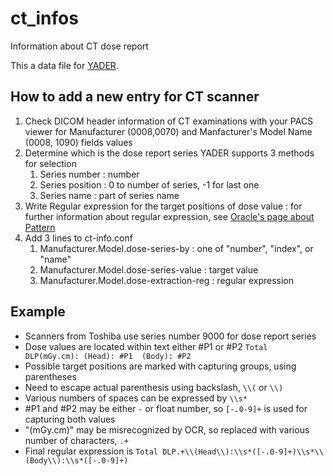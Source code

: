 # ct_infos
Information about CT dose report

This a data file for [YADER](https://maryknollrad.github.io/yader).

## How to add a new entry for CT scanner
1. Check DICOM header information of CT examinations with your PACS viewer for Manufacturer (0008,0070) and Manfacturer's Model Name (0008, 1090) fields values
1. Determine which is the dose report series
    YADER supports 3 methods for selection
    1. Series number : number
    1. Series position : 0 to number of series, -1 for last one
    1. Series name : part of series name
1. Write Regular expression for the target positions of dose value
   : for further information about regular expression, see [Oracle's page about Pattern](https://docs.oracle.com/javase/8/docs/api/java/util/regex/Pattern.html)
1. Add 3 lines to ct-info.conf
    1. Manufacturer.Model.dose-series-by : one of "number", "index", or "name"
    1. Manufacturer.Model.dose-series-value : target value
    1. Manufacturer.Model.dose-extraction-reg : regular expression

## Example
* Scanners from Toshiba use series number 9000 for dose report series
* Dose values are located within text either #P1 or #P2 
   `Total DLP(mGy.cm): (Head): #P1  (Body): #P2`
* Possible target positions are marked with capturing groups, using parentheses
* Need to escape actual parenthesis using backslash, `\\(` or `\\)`
* Various numbers of spaces can be expressed by `\\s*`
* #P1 and #P2 may be either `-` or float number, so `[-.0-9]+` is used for capturing both values
* "(mGy.cm)" may be misrecognized by OCR, so replaced with various number of characters, `.+`
* Final regular expression is `Total DLP.+\\(Head\\):\\s*([-.0-9]+)\\s*\\(Body\\):\\s*([-.0-9]+)`